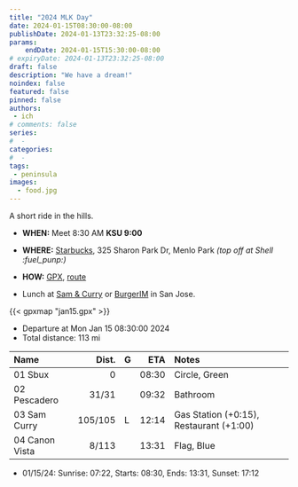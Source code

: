 ```yaml
---
title: "2024 MLK Day"
date: 2024-01-15T08:30:00-08:00
publishDate: 2024-01-13T23:32:25-08:00
params:
    endDate: 2024-01-15T15:30:00-08:00
# expiryDate: 2024-01-13T23:32:25-08:00
draft: false
description: "We have a dream!"
noindex: false
featured: false
pinned: false
authors:
 - ich
# comments: false
series:
#  -
categories:
#  -
tags:
 - peninsula
images:
  - food.jpg
---
```

A short ride in the hills.
<!--more-->

* **WHEN:** Meet 8:30 AM **KSU 9:00**
* **WHERE:** [Starbucks](https://www.google.com/maps/place/37.4235,-122.1975),
  325 Sharon Park Dr, Menlo Park
  *(top off at Shell :fuel_punp:)*
* **HOW:** [GPX](jan15.gpx), [route](https://onthegomap.com/s/s0br4n00)

* Lunch at [Sam & Curry](https://samandcurry.com/) or [BurgerIM](https://burgerimsanjose.com/home) in San Jose.

{{< gpxmap "jan15.gpx" >}}

* Departure at Mon Jan 15 08:30:00 2024
* Total distance: 113 mi

| Name                           |   Dist. | G |  ETA  | Notes
| :----------------------------- | ------: | - | ----: | :----
| 01 Sbux                        |       0 |   | 08:30 | Circle, Green
| 02 Pescadero                   |   31/31 |   | 09:32 | Bathroom
| 03 Sam Curry                   | 105/105 | L | 12:14 | Gas Station (+0:15), Restaurant (+1:00)
| 04 Canon Vista                 |   8/113 |   | 13:31 | Flag, Blue

* 01/15/24: Sunrise: 07:22, Starts: 08:30, Ends: 13:31, Sunset: 17:12
